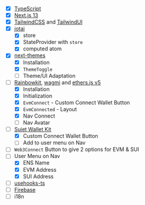 
- [x] [TypeScript](https://www.typescriptlang.org)
- [x] [Next.js 13](https://nextjs.org/docs)
- [x] [TailwindCSS](https://tailwindcss.com) and
      [TailwindUI](https://tailwindui.com)
- [x] [jotai](https://jotai.org/)
  - [x] store
  - [x] StateProvider with `store`
  - [x] computed atom
- [x] [next-themes](https://github.com/pacocoursey/next-themes)
  - [x] Installation
  - [x] `ThemeToggle`
  - [ ] Theme/UI Adaptation
- [ ] [Rainbowkit](https://www.rainbowkit.com),
      [wagmi](https://wagmi.sh/core/) and
      [ethers.js v5](https://docs.ethers.org/v5)
  - [x] Installation
  - [x] Initialization
  - [x] `EvmConnect` - Custom Connect Wallet Button
  - [x] `EvmConnected` - Layout
  - [x] Nav Connect
  - [ ] Nav Avatar
- [ ] [Suiet Wallet Kit](https://kit.suiet.app/)
  - [x] Custom Connect Wallet Button
  - [ ] Add to user menu on Nav
- [ ] `Web3Connect` Button to give 2 options for EVM & SUI
- [ ] User Menu on Nav
  - [x] ENS Name
  - [x] EVM Address
  - [x] SUI Address
- [ ] [usehooks-ts](https://usehooks-ts.com)
- [ ] [Firebase](https://firebase.google.com)
- [ ] i18n
